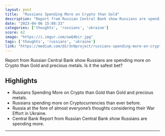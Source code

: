 ```yaml
---
layout: post
title:  "Russians Spending More on Crypto than Gold"
description: "Report from Russian Central Bank show Russians are spending more on Crypto than Gold and precious metals. Is it the safest bet?"
date: "2023-04-06 15:08:33"
categories: ['thoughts', 'russians', 'ukraine']
score: 62
image: "https://i.imgur.com/owQ4bir.jpg"
tags: ['thoughts', 'russians', 'ukraine']
link: "https://medium.com/@1r3n9project/russians-spending-more-on-crypto-than-gold-128aa8620efd?sk=c331c5e8c6179276f375d32faf27d2aa"
---
```


Report from Russian Central Bank show Russians are spending more on Crypto than Gold and precious metals. Is it the safest bet?

## Highlights

- Russians Spending More on Crypto than Gold than Gold and precious metals.
- Russians spending more on Cryptocurrencies than ever before.
- Russia at the fore of almost everyone’s thoughts considering their War Effort in Ukraine.
- Central Bank Report from Russian Central Bank show Russians are spending more.

---
